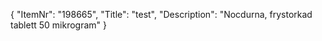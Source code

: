 {
  "ItemNr": "198665",
  "Title": "test",
  "Description": "Nocdurna, frystorkad tablett 50 mikrogram"
}